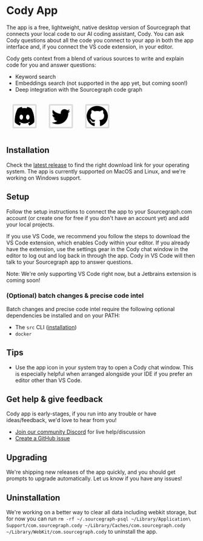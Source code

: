 <style>
.socials {
  display: flex;
  flex-direction: row;
}
.socials a {
  padding: 0.25rem;
  margin: 1rem;
  background: #dddddd;
  border-radius: 0.25rem;
  width: 3.5rem;
  height: 3.5rem;
  display: flex;
  align-items: center;
}
.socials a:hover {
  filter: brightness(0.75);
}
.socials a img {
  width: 100%;
  height: 100%;
}
</style>

# Cody App

The app is a free, lightweight, native desktop version of Sourcegraph that connects your local code to our AI coding assistant, Cody. You can ask Cody questions about all the code you connect to your app in both the app interface and, if you connect the VS code extension, in your editor. 

Cody gets context from a blend of various sources to write and explain code for you and answer questions:
- Keyword search
- Embeddings search (not supported in the app yet, but coming soon!)
- Deep integration with the Sourcegraph code graph

<div class="socials">
  <a href="https://discord.com/invite/s2qDtYGnAE"><img alt="Discord" src="discord.svg"></img></a>
  <a href="https://twitter.com/sourcegraph"><img alt="Twitter" src="twitter.svg"></img></a>
  <a href="https://github.com/sourcegraph/app"><img alt="GitHub" src="github.svg"></img></a>
</div>

## Installation

Check the [latest release](https://github.com/sourcegraph/sourcegraph/releases/tag/app-v2023.6.2%2Bdebug.6705220765) to find the right download link for your operating system. The app is currently supported on MacOS and Linux, and we're working on Windows support. 

## Setup

Follow the setup instructions to connect the app to your Sourcegraph.com account (or create one for free if you don't have an account yet) and add your local projects. 

If you use VS Code, we recommend you follow the steps to download the VS Code extension, which enables Cody within your editor. If you already have the extension, use the settings gear in the Cody chat window in the editor to log out and log back in through the app. Cody in VS Code will then talk to your Sourcegraph app to answer questions.

Note: We're only supporting VS Code right now, but a Jetbrains extension is coming soon! 

### (Optional) batch changes & precise code intel

Batch changes and precise code intel require the following optional dependencies be installed and on your PATH:

- The `src` CLI ([installation](https://sourcegraph.com/github.com/sourcegraph/src-cli))
- `docker`

## Tips

- Use the app icon in your system tray to open a Cody chat window. This is especially helpful when arranged alongside your IDE if you prefer an editor other than VS Code. 

## Get help & give feedback

Cody app is early-stages, if you run into any trouble or have ideas/feedback, we'd love to hear from you!

* [Join our community Discord](https://discord.com/invite/s2qDtYGnAE) for live help/discussion
* [Create a GitHub issue](https://github.com/sourcegraph/app/issues/new)

## Upgrading

We're shipping new releases of the app quickly, and you should get prompts to upgrade automatically. Let us know if you have any issues!

## Uninstallation

We're working on a better way to clear all data including webkit storage, but for now you can run `rm -rf ~/.sourcegraph-psql ~/Library/Application\ Support/com.sourcegraph.cody ~/Library/Caches/com.sourcegraph.cody ~/Library/WebKit/com.sourcegraph.cody` to uninstall the app. 